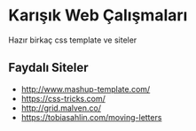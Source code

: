 # Karışık Web Çalışmaları
Hazır birkaç css template ve siteler
## Faydalı Siteler
* http://www.mashup-template.com/ 
* https://css-tricks.com/ 
* http://grid.malven.co/ 
* https://tobiasahlin.com/moving-letters
